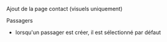 Ajout de la page contact (visuels uniquement)

Passagers
- lorsqu'un passager est créer, il est sélectionné par défaut

